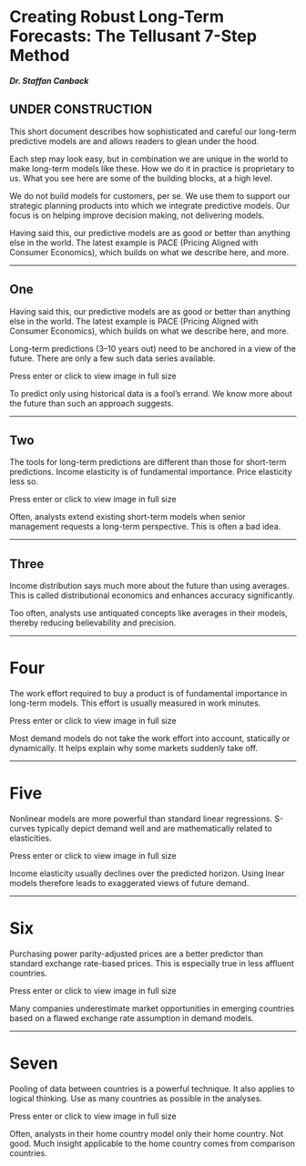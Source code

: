# Creating Robust Long-Term Forecasts: The Tellusant 7-Step Method

***Dr. Staffan Canback***  

UNDER CONSTRUCTION
---

This short document describes how sophisticated and careful our long-term predictive models are and allows readers to glean under the hood.  

Each step may look easy, but in combination we are unique in the world to make long-term models like these. How we do it in practice is proprietary to us. What you see here are some of the building blocks, at a high level. 

We do not build models for customers, per se. We use them to support our strategic planning products into which we integrate predictive models. Our focus is on helping improve decision making, not delivering models.  

Having said this, our predictive models are as good or better than anything else in the world. The latest example is PACE (Pricing Aligned with Consumer Economics), which builds on what we describe here, and more.  

---
## One
Having said this, our predictive models are as good or better than anything else in the world. The latest example is PACE (Pricing Aligned with Consumer Economics), which builds on what we describe here, and more.    

Long-term predictions (3–10 years out) need to be anchored in a view of the future. There are only a few such data series available.  

Press enter or click to view image in full size

To predict only using historical data is a fool’s errand. We know more about the future than such an approach suggests.

---
## Two
The tools for long-term predictions are different than those for short-term predictions. Income elasticity is of fundamental importance. Price elasticity less so.  

Press enter or click to view image in full size  

Often, analysts extend existing short-term models when senior management requests a long-term perspective. This is often a bad idea.  

---
## Three
Income distribution says much more about the future than using averages. This is called distributional economics and enhances accuracy significantly.  

Too often, analysts use antiquated concepts like averages in their models, thereby reducing believability and precision.  

---
# Four
The work effort required to buy a product is of fundamental importance in long-term models. This effort is usually measured in work minutes.  

Press enter or click to view image in full size  

Most demand models do not take the work effort into account, statically or dynamically. It helps explain why some markets suddenly take off.  

---
# Five
Nonlinear models are more powerful than standard linear regressions. S-curves typically depict demand well and are mathematically related to elasticities.  

Press enter or click to view image in full size  

Income elasticity usually declines over the predicted horizon. Using lnear models therefore leads to exaggerated views of future demand.  

---
# Six
Purchasing power parity-adjusted prices are a better predictor than standard exchange rate-based prices. This is especially true in less affluent countries.  

Press enter or click to view image in full size  

Many companies underestimate market opportunities in emerging countries based on a flawed exchange rate assumption in demand models.  

---
# Seven
Pooling of data between countries is a powerful technique. It also applies to logical thinking. Use as many countries as possible in the analyses.  

Press enter or click to view image in full size  

Often, analysts in their home country model only their home country. Not good. Much insight applicable to the home country comes from comparison countries.  
